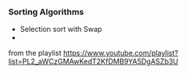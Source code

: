 ### Sorting Algorithms 

 
- Selection sort with Swap
- 



from the playlist 
https://www.youtube.com/playlist?list=PL2_aWCzGMAwKedT2KfDMB9YA5DgASZb3U
